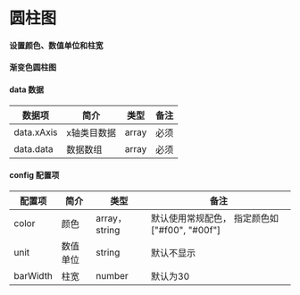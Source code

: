 # 圆柱图

#### 设置颜色、数值单位和柱宽
<vuep template="#simple_1"></vuep>

<script v-pre type="text/x-template" id="simple_1">
<template>
    <e-cylinder-bar 
        :data="data" 
        :config="{
            color: 'normalColor',
            barWidth: 30,
            unit: '%'
        }"
        style="width: 600px; height: 400px;"
    ></e-cylinder-bar>
</template>

<script>
  export default {
    data () {
      return {
        data: {
            xAxis: ['A', 'B', 'C', 'D', 'E'],
            data: [26, 22, 15, 8, 5]
        }
      }
    }
  }
</script>
</script>

#### 渐变色圆柱图
<vuep template="#simple_jb"></vuep>

<script v-pre type="text/x-template" id="simple_jb">
<template>
    <e-cylinder-bar
		:data="barData"
		:config="{ color: color, barWidth: 40 }"
		style="width: 600px; height: 400px;"
	></e-cylinder-bar>
</template>

<script>
  export default {
    data () {
      return {
        barData: {
           xAxis: ['A', 'B', 'C'],
           data: [26, 22, 8]
        },
		color: [
			{
				x: 0,
				y: 0,
				x2: 0,
				y2: 1,
				type: 'linear',
				global: false,
				colorStops: [
					{
						offset: 0,
						color: '#50cfff'
					},
					{
						offset: 1,
						color: '#0397fe'
					}
				]
			},
			{
				x: 0,
				y: 0,
				x2: 0,
				y2: 1,
				type: 'linear',
				global: false,
				colorStops: [
					{
						offset: 0,
						color: '#2bd31e'
					},
					{
						offset: 1,
						color: '#0cad00'
					}
				]
			},
			{
				x: 0,
				y: 0,
				x2: 0,
				y2: 1,
				type: 'linear',
				global: false,
				colorStops: [
					{
						offset: 0,
						color: '#f6ae30'
					},
					{
						offset: 1,
						color: '#ef9801'
					}
				]
			}
		]
      }
    }
  }
</script>
</script>

#### data 数据

| 数据项 | 简介 | 类型 | 备注 |
| --- | --- | --- | --- |
| data.xAxis | x轴类目数据 | array | 必须 |
| data.data | 数据数组 | array | 必须 |

#### config 配置项

| 配置项 | 简介 | 类型 | 备注 |
| --- | --- | --- | --- |
| color | 颜色 | array，string | 默认使用常规配色， 指定颜色如["#f00", "#00f"]|
| unit | 数值单位 | string | 默认不显示 |
| barWidth | 柱宽 | number | 默认为30 |
